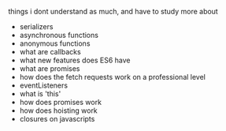 things i dont understand as much, and have to study more about

- serializers
- asynchronous functions
- anonymous functions
- what are callbacks
- what new features does ES6 have
- what are promises
- how does the fetch requests work on a professional  level
- eventListeners
- what is 'this'
- how does promises work
- how does hoisting work
- closures on javascripts